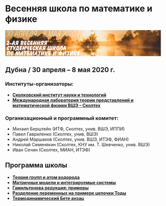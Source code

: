 # Весенняя школа по математике и физике

![Весенняя школа по математике и физике](./conf200430.jpg)

## Дубна / 30 апреля – 8 мая 2020 г.

### Институты-организаторы:

- [__Сколковский институт науки и технологий__](https://crei.skoltech.ru/cas/ru/)
- [__Международная лаборатория теории представлений и математической физики ВШЭ – Сколтех__](https://mf.hse.ru/)

### Организационный и программный комитет:

- Михаил Берштейн (ИТФ, Сколтех, унив. ВШЭ, ИППИ)
- Павел Гавриленко (Сколтех, унив. ВШЭ)
- Андрей Маршаков (Сколтех, унив. ВШЭ, ИТЭФ, ФИАН)
- Николай Семенякин (Сколтех, КНУ им. Т. Шевченко, унив. ВШЭ)
- Иван Сечин (Сколтех, МИАН, ИТЭФ)

## Программа школы

- [__Теория групп и атом водорода__](./hydrogen.md)
- [__Матричные модели и интегрируемые системы__](./matrix_models.md)
- [__Гамильтонова редукция: примеры__](./hamiltonian_reduction.md)
- [__Разделение переменных на примере цепочки Тоды__](./sep_var.md)
- [__Термодинамический Бете анзац__](./tba.md)

